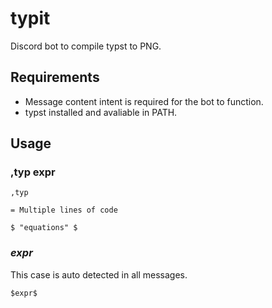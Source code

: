 # typit

Discord bot to compile typst to PNG.

## Requirements

* Message content intent is required for the bot to function.
* typst installed and avaliable in PATH.

## Usage

### ,typ expr

```
,typ

= Multiple lines of code

$ "equations" $
```

### $expr$

This case is auto detected in all messages.

```
$expr$
```
